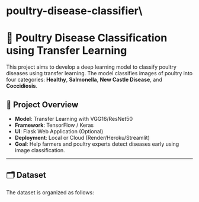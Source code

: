 # poultry-disease-classifier\

# 🐔 Poultry Disease Classification using Transfer Learning

This project aims to develop a deep learning model to classify poultry diseases using transfer learning. The model classifies images of poultry into four categories: **Healthy**, **Salmonella**, **New Castle Disease**, and **Coccidiosis**.

## 🚀 Project Overview

- **Model**: Transfer Learning with VGG16/ResNet50
- **Framework**: TensorFlow / Keras
- **UI**: Flask Web Application (Optional)
- **Deployment**: Local or Cloud (Render/Heroku/Streamlit)
- **Goal**: Help farmers and poultry experts detect diseases early using image classification.

---

## 🗂️ Dataset

The dataset is organized as follows:

